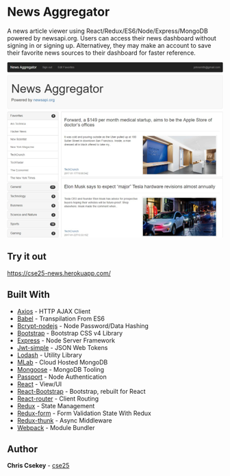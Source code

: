 # News Aggregator

A news article viewer using React/Redux/ES6/Node/Express/MongoDB powered by newsapi.org. Users can access their news dashboard without signing in or signing up. Alternativey, they may make an account to save their favorite news sources to their dashboard for faster reference.

![News Dashboard](/img/dashboard.png)

## Try it out

https://cse25-news.herokuapp.com/

## Built With

* [Axios](https://github.com/mzabriskie/axios) - HTTP AJAX Client
* [Babel](https://github.com/babel/babel) - Transpilation From ES6
* [Bcrypt-nodejs](https://www.npmjs.com/package/bcrypt-nodejs) - Node Password/Data Hashing
* [Bootstrap](http://getbootstrap.com/css/) - Bootstrap CSS v4 Library
* [Express](https://github.com/expressjs/express) - Node Server Framework
* [Jwt-simple](https://github.com/hokaccha/node-jwt-simple) - JSON Web Tokens
* [Lodash](https://lodash.com) - Utility Library
* [MLab](https://mlab.com/) - Cloud Hosted MongoDB
* [Mongoose](http://mongoosejs.com/) - MongoDB Tooling
* [Passport](http://passportjs.org/) - Node Authentication
* [React](https://github.com/facebook/react) - View/UI
* [React-Bootstrap](https://react-bootstrap.github.io/) - Bootstrap, rebuilt for React
* [React-router](https://github.com/ReactTraining/react-router) - Client Routing
* [Redux](https://github.com/reactjs/redux) - State Management
* [Redux-form](https://github.com/erikras/redux-form) - Form Validation State With Redux
* [Redux-thunk](https://github.com/gaearon/redux-thunk) - Async Middleware
* [Webpack](https://webpack.github.io/) - Module Bundler

## Author

**Chris Csekey** - [cse25](https://github.com/cse25)
